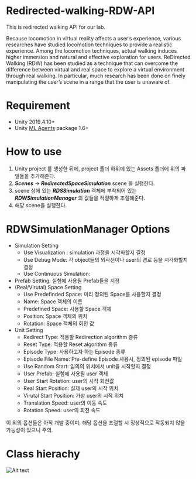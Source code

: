 # Redirected-walking-RDW-API
This is redirected walking API for our lab.

Because locomotion in virtual reality affects a user’s experience, various researches have studied locomotion techniques to provide a realistic experience. Among the locomotion techniques, actual walking induces higher immersion and natural and effective exploration for users. ReDirected Walking (RDW) has been studied as a technique that can overcome the difference between virtual and real space to explore a virtual environment through real walking. In particular, much research has been done on finely manipulating the user’s scene in a range that the user is unaware of.

# Requirement
+ Unity 2019.4.10+
+ Unity [ML Agents](https://github.com/Unity-Technologies/ml-agents) package 1.6+

# How to use
1. Unity project 를 생성한 뒤에, project 폴더 하위에 있는 Assets 폴더에 위의 파일들을 추가해준다.
2. **_Scenes_** -> **_RedirectedSpaceSimulation_** scene 을 실행한다.
3. scene 상에 있는 **_RDSSimulation_** 객체에 부착되어 있는 **_RDWSimulationManager_** 의 값들을 적절하게 조절해준다.
4. 해당 scene을 실행한다.

# RDWSimulationManager Options
* Simulation Setting
  + Use Visualization : simulation 과정을 시각화할지 결정
  + Use Debug Mode: 각 object들의 외곽선이나 user의 경로 등을 시각화할지 결정
  + Use Continuous Simulation: 
* Prefab Setting: 실험에 사용될 Prefab들을 지정
* (Real/Virutal) Space Setting
  + Use Predefinded Space: 미리 정의된 Space를 사용할지 결정
  + Name: Space 객체의 이름
  + Predefined Space: 사용할 Space 객체
  + Position: Space 객체의 위치
  + Rotation: Space 객체의 회전 값
* Unit Setting
  + Redirect Type: 적용할 Redirection algorithm 종류
  + Reset Type: 적용할 Reset algorithm 종류
  + Episode Type: 사용하고자 하는 Episode 종류
  + Episode File Name: Pre-define Episode 사용시, 정의된 episode 파일
  + Use Random Start: 임의의 위치에서 unit을 시작할지 결정
  + User Prefab: 실험에 사용될 user 객체
  + User Start Rotation: user의 시작 회전값
  + Real Start Position: 실제 user의 시작 위치
  + Virutal Start Position: 가상 user의 시작 위치
  + Translation Speed: user의 이동 속도
  + Rotation Speed: user의 회전 속도

이 외의 옵션들은 아직 개발 중이며, 해당 옵션을 조절할 시 정상적으로 작동되지 않을 가능성이 있으니 주의.

# Class hierachy
![Alt text](/path/to/img.jpg)
